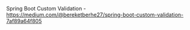 Spring Boot Custom Validation - https://medium.com/@bereketberhe27/spring-boot-custom-validation-7af89a64f805
